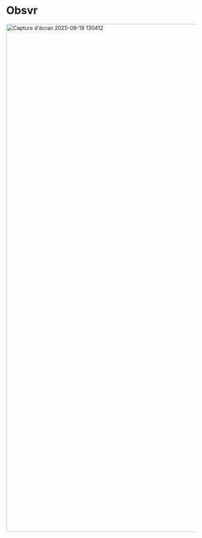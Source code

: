 # Obsvr

<img width="2554" height="1350" alt="Capture d'écran 2025-09-19 130412" src="https://github.com/user-attachments/assets/68dd9ee3-f178-4511-88f0-12f5a38bfaad" />

